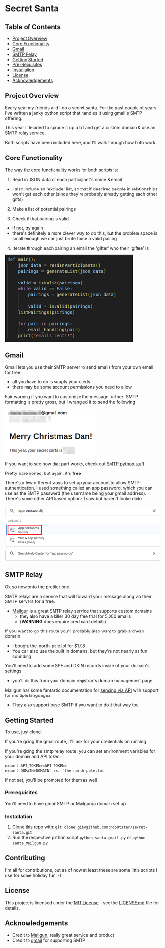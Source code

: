 # Secret Santa

## Table of Contents

- [Project Overview](#project-overview)
- [Core Functionality](#core-functionality)
- [Gmail](#gmail)
- [SMTP Relay](#smtp-relay)
- [Getting Started](#getting-started)
- [Pre-Requisites](#prerequisites)
- [Installation](#contributing)
- [License](#license)
- [Acknowledgements](#acknowledgements)

## Project Overview

Every year my friends and I do a secret santa. For the past couple of years I've written a janky python script that handles it using gmail's SMTP offering.

This year I decided to spruce it up a bit and get a custom domain & use an SMTP relay service. 

Both scripts have been included here, and I'll walk through how both work. 

## Core Functionality

The way the core functionality works for both scripts is:
1. Read in JSON data of each participant's name & email
- I also include an 'exclude' list, so that if descired people in relationships won't get each other (since they're probably already getting each other gifts)

2. Make a list of potential pairings

3. Check if that pairing is valid
- if not, try again
- there's definitely a more clever way to do this, but the problem space is small enough we can just brute force a valid pairing

4. Iterate through each pairing an email the 'gifter' who their 'giftee' is

![script main function](/images/core.png)


## Gmail
Gmail lets you use their SMTP server to send emails from your own email for free.
- all you have to do is supply your creds
- there may be some account permissions you need to allow

Fair warning if you want to customize the message further: SMTP formatting is pretty gross, but I wrangled it to send the following

![Gmail Message](/images/gmail.png)

If you want to see how that part works, check out [SMTP python stuff](santa_gmail.py#55)

Pretty bare bones, but again, it's **free**

There's a few different ways to set up your account to allow SMTP authentication. I used something called an app password, which you can use as the SMTP password (the username being your gmail address). There's some other API based options I saw but haven't looke dinto

![app password](/images/app_password.png)

## SMTP Relay
Ok so now onto the prettier one.

SMTP relays are a service that will forward your message along via their SMTP servers for a free.
- [Mailgun](https://www.mailgun.com/) is a great SMTP relay service that supports custom domains
    - they also have a killer 30 day free trial for 5,000 emails 
    - (**WARNING** does require cred card details)

If you want to go this route you'll probably also want to grab a cheap domain
- I bought the-north-pole.lol for $1.98
- You can also use the built in domains, but they're not nearly as fun sounding

You'll need to add some SPF and DKIM records inside of your domain's settings
- you'll do this from your domain registrar's domain management page

Mailgun has some fantastic documentation for [sending via API](https://documentation.mailgun.com/en/latest/user_manual.html#sending-via-api) with support for multiple languages

- They also support base SMTP if you want to do it that way too

## Getting Started
To use, just clone. 

If you're going the gmail route, it'll ask for your credentials on running

If you're going the smtp relay route, you can set environment variables for your domain and API token:
```
export API_TOKEN=<API TOKEN>
export DOMAIN=DOMAIN` ex. `the-north-pole.lol
```
If not set, you'll be prompted for them as well

### Prerequisites
You'll need to have gmail SMTP or Mailgun/a domain set up

### Installation

1. Clone this repo with: `git clone git@github.com:rob0tster/secret-santa.git`
2. Run the respective python script `python santa_gmail.py` or `python santa_mailgun.py`

## Contributing

I'm all for contributions, but as of now at least these are some little scripts I use for some holiday fun :-)


## License 
This project is licensed under the [MIT License](LICENSE.md) - see the [LICENSE.md](LICENSE.md) file for details.

## Acknowledgements
- Credit to [Mailgun](https://mailgun.com), really great service and product
- Credit to [gmail](gmail.com) for supporting SMTP



